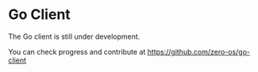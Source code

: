 # Go Client

The Go client is still under development.

You can check progress and contribute at https://github.com/zero-os/go-client

